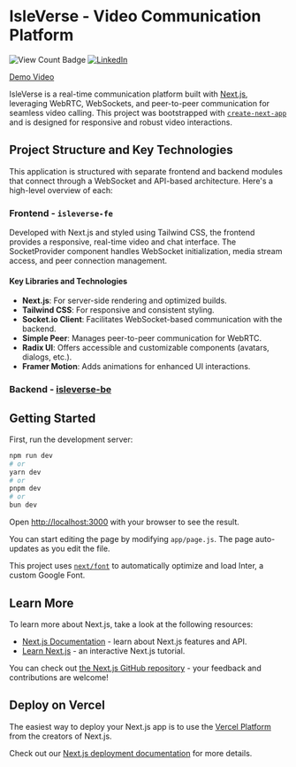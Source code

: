 # IsleVerse - Video Communication Platform
![View Count Badge](https://img.shields.io/badge/views-100%2B-brightgreen)
[![LinkedIn](https://img.shields.io/badge/LinkedIn-nishantdecode-blue)](https://linkedin.com/in/nishantdecode)

[Demo Video](https://github.com/nishantdecode/isleverse-fe/blob/main/public/isleVerse.mp4)

IsleVerse is a real-time communication platform built with [Next.js](https://nextjs.org/), leveraging WebRTC, WebSockets, and peer-to-peer communication for seamless video calling. This project was bootstrapped with [`create-next-app`](https://github.com/vercel/next.js/tree/canary/packages/create-next-app) and is designed for responsive and robust video interactions.

## Project Structure and Key Technologies
This application is structured with separate frontend and backend modules that connect through a WebSocket and API-based architecture. Here's a high-level overview of each:

### Frontend - `isleverse-fe`
Developed with Next.js and styled using Tailwind CSS, the frontend provides a responsive, real-time video and chat interface. The SocketProvider component handles WebSocket initialization, media stream access, and peer connection management. 

#### Key Libraries and Technologies
- **Next.js**: For server-side rendering and optimized builds.
- **Tailwind CSS**: For responsive and consistent styling.
- **Socket.io Client**: Facilitates WebSocket-based communication with the backend.
- **Simple Peer**: Manages peer-to-peer communication for WebRTC.
- **Radix UI**: Offers accessible and customizable components (avatars, dialogs, etc.).
- **Framer Motion**: Adds animations for enhanced UI interactions.

### Backend - [isleverse-be](https://github.com/nishantdecode/isleverse-be)

## Getting Started

First, run the development server:

```bash
npm run dev
# or
yarn dev
# or
pnpm dev
# or
bun dev
```

Open [http://localhost:3000](http://localhost:3000) with your browser to see the result.

You can start editing the page by modifying `app/page.js`. The page auto-updates as you edit the file.

This project uses [`next/font`](https://nextjs.org/docs/basic-features/font-optimization) to automatically optimize and load Inter, a custom Google Font.

## Learn More

To learn more about Next.js, take a look at the following resources:

- [Next.js Documentation](https://nextjs.org/docs) - learn about Next.js features and API.
- [Learn Next.js](https://nextjs.org/learn) - an interactive Next.js tutorial.

You can check out [the Next.js GitHub repository](https://github.com/vercel/next.js/) - your feedback and contributions are welcome!

## Deploy on Vercel

The easiest way to deploy your Next.js app is to use the [Vercel Platform](https://vercel.com/new?utm_medium=default-template&filter=next.js&utm_source=create-next-app&utm_campaign=create-next-app-readme) from the creators of Next.js.

Check out our [Next.js deployment documentation](https://nextjs.org/docs/deployment) for more details.
